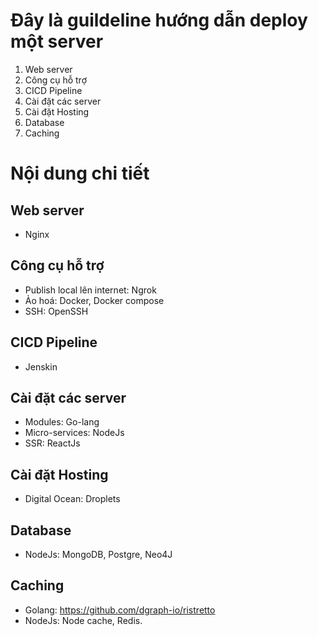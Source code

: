 # Đây là guildeline hướng dẫn deploy một server
1. Web server
3. Công cụ hỗ trợ
2. CICD Pipeline
3. Cài đặt các server
4. Cài đặt Hosting
5. Database
5. Caching

# Nội dung chi tiết
## Web server
   - Nginx
## Công cụ hỗ trợ
   - Publish local lên internet: Ngrok
   - Ảo hoá: Docker, Docker compose
   - SSH: OpenSSH
## CICD Pipeline
   - Jenskin
## Cài đặt các server
   - Modules: Go-lang
   - Micro-services: NodeJs
   - SSR: ReactJs
## Cài đặt Hosting
   - Digital Ocean: Droplets
## Database
   - NodeJs: MongoDB, Postgre, Neo4J
## Caching
   - Golang: https://github.com/dgraph-io/ristretto
   - NodeJs: Node cache, Redis.